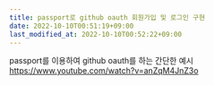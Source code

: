 ```yaml
---
title: passport로 github oauth 회원가입 및 로그인 구현
date: 2022-10-10T00:51:19+09:00
last_modified_at: 2022-10-10T00:52:22+09:00
---
```


passport를 이용하여 github oauth를 하는 간단한 예시
https://www.youtube.com/watch?v=anZqM4JnZ3o



